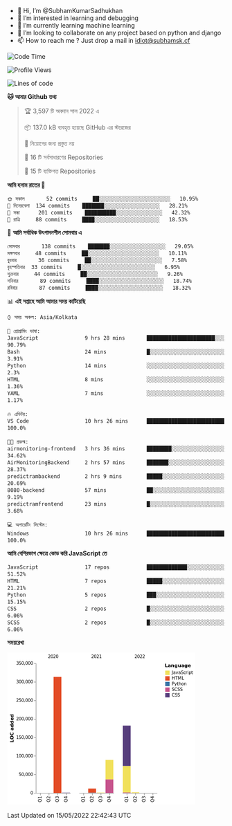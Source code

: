 - 👋 Hi, I’m @SubhamKumarSadhukhan
- 👀 I’m interested in learning and debugging
- 🌱 I’m currently learning machine learning
- 💞️ I’m looking to collaborate on any project based on python and django
- 📫 How to reach me ?
      Just drop a mail in idiot@subhamsk.cf

<!---
SubhamKumarSadhukhan/SubhamKumarSadhukhan is a ✨ special ✨ repository because its `README.md` (this file) appears on your GitHub profile.
You can click the Preview link to take a look at your changes.
--->


<!--START_SECTION:waka-->
![Code Time](http://img.shields.io/badge/Code%20Time-494%20hrs%201%20min-blue)

![Profile Views](http://img.shields.io/badge/%E0%A6%AA%E0%A7%8D%E0%A6%B0%E0%A7%8B%E0%A6%AB%E0%A6%BE%E0%A6%87%E0%A6%B2%20%E0%A6%A6%E0%A6%B0%E0%A7%8D%E0%A6%B6%E0%A6%A8-2-blue)

![Lines of code](https://img.shields.io/badge/%E0%A6%B9%E0%A7%8D%E0%A6%AF%E0%A6%BE%E0%A6%B2%E0%A7%8B%20%E0%A6%93%E0%A6%AF%E0%A6%BC%E0%A6%BE%E0%A6%B0%E0%A7%8D%E0%A6%B2%E0%A7%8D%E0%A6%A1%20%E0%A6%A5%E0%A7%87%E0%A6%95%E0%A7%87%20%E0%A6%86%E0%A6%AE%E0%A6%BF%20%E0%A6%B2%E0%A6%BF%E0%A6%96%E0%A7%87%E0%A6%9B%E0%A6%BF-600%20Thousand%20%E0%A6%95%E0%A7%8B%E0%A6%A1%E0%A7%87%E0%A6%B0%20%E0%A6%B2%E0%A6%BE%E0%A6%87%E0%A6%A8-blue)

**🐱 আমার Github তথ্য** 

> 🏆 3,597 টি অবদান সাল 2022 এ
 > 
> 📦 137.0 kB ব্যবহৃত হয়েছে GitHub এর স্টরেজের 
 > 
> 🚫 নিয়োগের জন্য প্রস্তুত নয়
 > 
> 📜 16 টি সর্বসাধারণের Repositories 
 > 
> 🔑 15 টি ব্যক্তিগত Repositories  
 > 
**আমি হলাম রাতের 🦉** 

```text
🌞 সকাল       52 commits     ██░░░░░░░░░░░░░░░░░░░░░░░   10.95% 
🌆 দিনেরবেলা  134 commits    ███████░░░░░░░░░░░░░░░░░░   28.21% 
🌃 সন্ধা      201 commits    ██████████░░░░░░░░░░░░░░░   42.32% 
🌙 রাত্রি     88 commits     ████░░░░░░░░░░░░░░░░░░░░░   18.53%

```
📅 **আমি সর্বাধিক উৎপাদনশীল সোমবার এ** 

```text
সোমবার       138 commits    ███████░░░░░░░░░░░░░░░░░░   29.05% 
মঙ্গলবার     48 commits     ██░░░░░░░░░░░░░░░░░░░░░░░   10.11% 
বুধবার       36 commits     ██░░░░░░░░░░░░░░░░░░░░░░░   7.58% 
বৃহস্পতিবার  33 commits     █░░░░░░░░░░░░░░░░░░░░░░░░   6.95% 
শুক্রবার     44 commits     ██░░░░░░░░░░░░░░░░░░░░░░░   9.26% 
শনিবার       89 commits     ████░░░░░░░░░░░░░░░░░░░░░   18.74% 
রবিবার       87 commits     ████░░░░░░░░░░░░░░░░░░░░░   18.32%

```


📊 **এই সপ্তাহে আমি আমার সময় কাটিয়েছি** 

```text
⌚︎ সময় অঞ্চল: Asia/Kolkata

💬 প্রোগ্রামিং ভাষা: 
JavaScript               9 hrs 28 mins       ██████████████████████░░░   90.79% 
Bash                     24 mins             █░░░░░░░░░░░░░░░░░░░░░░░░   3.91% 
Python                   14 mins             ░░░░░░░░░░░░░░░░░░░░░░░░░   2.3% 
HTML                     8 mins              ░░░░░░░░░░░░░░░░░░░░░░░░░   1.36% 
YAML                     7 mins              ░░░░░░░░░░░░░░░░░░░░░░░░░   1.17%

🔥 এডিটর: 
VS Code                  10 hrs 26 mins      █████████████████████████   100.0%

🐱‍💻 প্রকল্ম: 
airmonitoring-frontend   3 hrs 36 mins       ████████░░░░░░░░░░░░░░░░░   34.62% 
AirMonitoringBackend     2 hrs 57 mins       ███████░░░░░░░░░░░░░░░░░░   28.37% 
predictrambackend        2 hrs 9 mins        █████░░░░░░░░░░░░░░░░░░░░   20.69% 
8080-backend             57 mins             ██░░░░░░░░░░░░░░░░░░░░░░░   9.19% 
predictramfrontend       23 mins             █░░░░░░░░░░░░░░░░░░░░░░░░   3.68%

💻 অপারেটিং সিস্টেম: 
Windows                  10 hrs 26 mins      █████████████████████████   100.0%

```

**আমি বেশিরভাগ ক্ষেত্রে কোড করি JavaScript তে** 

```text
JavaScript               17 repos            █████████████░░░░░░░░░░░░   51.52% 
HTML                     7 repos             █████░░░░░░░░░░░░░░░░░░░░   21.21% 
Python                   5 repos             ███░░░░░░░░░░░░░░░░░░░░░░   15.15% 
CSS                      2 repos             █░░░░░░░░░░░░░░░░░░░░░░░░   6.06% 
SCSS                     2 repos             █░░░░░░░░░░░░░░░░░░░░░░░░   6.06%

```


**সময়রেখা**

![Chart not found](https://raw.githubusercontent.com/SubhamKumarSadhukhan/SubhamKumarSadhukhan/main/charts/bar_graph.png) 


 Last Updated on 15/05/2022 22:42:43 UTC
<!--END_SECTION:waka-->
